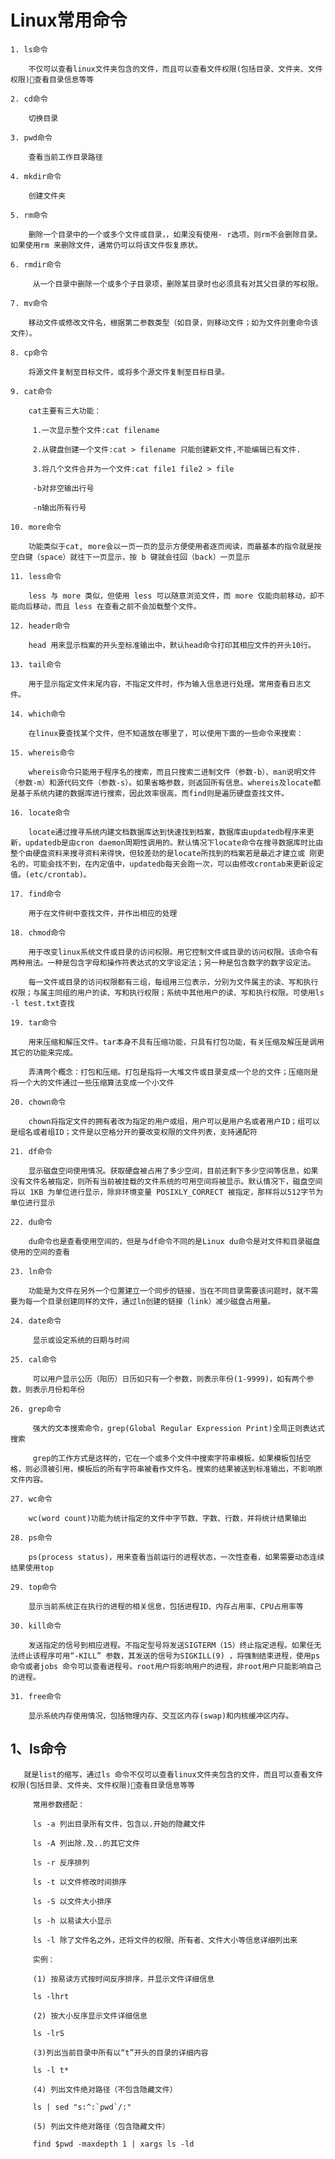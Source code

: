 # Linux常用命令
    1. ls命令

        不仅可以查看linux文件夹包含的文件，而且可以查看文件权限(包括目录、文件夹、文件权限)查看目录信息等等

    2. cd命令

        切换目录

    3. pwd命令

        查看当前工作目录路径

    4. mkdir命令
    
        创建文件夹

    5. rm命令

        删除一个目录中的一个或多个文件或目录，，如果没有使用- r选项，则rm不会删除目录。如果使用rm 来删除文件，通常仍可以将该文件恢复原状。

    6. rmdir命令

         从一个目录中删除一个或多个子目录项，删除某目录时也必须具有对其父目录的写权限。

    7. mv命令

        移动文件或修改文件名，根据第二参数类型（如目录，则移动文件；如为文件则重命令该文件）。    

    8. cp命令

        将源文件复制至目标文件，或将多个源文件复制至目标目录。
    
    9. cat命令

        cat主要有三大功能：

         1.一次显示整个文件:cat filename

         2.从键盘创建一个文件:cat > filename 只能创建新文件,不能编辑已有文件.

         3.将几个文件合并为一个文件:cat file1 file2 > file

         -b对非空输出行号

         -n输出所有行号

    10. more命令

        功能类似于cat, more会以一页一页的显示方便使用者逐页阅读，而最基本的指令就是按空白键（space）就往下一页显示，按 b 键就会往回（back）一页显示

    11. less命令

        less 与 more 类似，但使用 less 可以随意浏览文件，而 more 仅能向前移动，却不能向后移动，而且 less 在查看之前不会加载整个文件。

    12. header命令

        head 用来显示档案的开头至标准输出中，默认head命令打印其相应文件的开头10行。

    13. tail命令

        用于显示指定文件末尾内容，不指定文件时，作为输入信息进行处理。常用查看日志文件。

    14. which命令

        在linux要查找某个文件，但不知道放在哪里了，可以使用下面的一些命令来搜索：

    15. whereis命令

        whereis命令只能用于程序名的搜索，而且只搜索二进制文件（参数-b）、man说明文件（参数-m）和源代码文件（参数-s）。如果省略参数，则返回所有信息。whereis及locate都是基于系统内建的数据库进行搜索，因此效率很高，而find则是遍历硬盘查找文件。

    16. locate命令

        locate通过搜寻系统内建文档数据库达到快速找到档案，数据库由updatedb程序来更新，updatedb是由cron daemon周期性调用的。默认情况下locate命令在搜寻数据库时比由整个由硬盘资料来搜寻资料来得快，但较差劲的是locate所找到的档案若是最近才建立或 刚更名的，可能会找不到，在内定值中，updatedb每天会跑一次，可以由修改crontab来更新设定值。(etc/crontab)。

    17. find命令

        用于在文件树中查找文件，并作出相应的处理

    18. chmod命令

        用于改变linux系统文件或目录的访问权限。用它控制文件或目录的访问权限。该命令有两种用法。一种是包含字母和操作符表达式的文字设定法；另一种是包含数字的数字设定法。

        每一文件或目录的访问权限都有三组，每组用三位表示，分别为文件属主的读、写和执行权限；与属主同组的用户的读、写和执行权限；系统中其他用户的读、写和执行权限。可使用ls -l test.txt查找

    19. tar命令

        用来压缩和解压文件。tar本身不具有压缩功能，只具有打包功能，有关压缩及解压是调用其它的功能来完成。

        弄清两个概念：打包和压缩。打包是指将一大堆文件或目录变成一个总的文件；压缩则是将一个大的文件通过一些压缩算法变成一个小文件
    
    20. chown命令

        chown将指定文件的拥有者改为指定的用户或组，用户可以是用户名或者用户ID；组可以是组名或者组ID；文件是以空格分开的要改变权限的文件列表，支持通配符

    21. df命令

        显示磁盘空间使用情况。获取硬盘被占用了多少空间，目前还剩下多少空间等信息，如果没有文件名被指定，则所有当前被挂载的文件系统的可用空间将被显示。默认情况下，磁盘空间将以 1KB 为单位进行显示，除非环境变量 POSIXLY_CORRECT 被指定，那样将以512字节为单位进行显示

    22. du命令

        du命令也是查看使用空间的，但是与df命令不同的是Linux du命令是对文件和目录磁盘使用的空间的查看

    23. ln命令

        功能是为文件在另外一个位置建立一个同步的链接，当在不同目录需要该问题时，就不需要为每一个目录创建同样的文件，通过ln创建的链接（link）减少磁盘占用量。

    24. date命令

         显示或设定系统的日期与时间

    25. cal命令

         可以用户显示公历（阳历）日历如只有一个参数，则表示年份(1-9999)，如有两个参数，则表示月份和年份

    26. grep命令

         强大的文本搜索命令，grep(Global Regular Expression Print)全局正则表达式搜索

         grep的工作方式是这样的，它在一个或多个文件中搜索字符串模板。如果模板包括空格，则必须被引用，模板后的所有字符串被看作文件名。搜索的结果被送到标准输出，不影响原文件内容。

    27. wc命令

        wc(word count)功能为统计指定的文件中字节数、字数、行数，并将统计结果输出

    28. ps命令

        ps(process status)，用来查看当前运行的进程状态，一次性查看，如果需要动态连续结果使用top

    29. top命令

        显示当前系统正在执行的进程的相关信息，包括进程ID、内存占用率、CPU占用率等

    30. kill命令

        发送指定的信号到相应进程。不指定型号将发送SIGTERM（15）终止指定进程。如果任无法终止该程序可用“-KILL” 参数，其发送的信号为SIGKILL(9) ，将强制结束进程，使用ps命令或者jobs 命令可以查看进程号。root用户将影响用户的进程，非root用户只能影响自己的进程。

    31. free命令

        显示系统内存使用情况，包括物理内存、交互区内存(swap)和内核缓冲区内存。

## 1、ls命令
       就是list的缩写，通过ls 命令不仅可以查看linux文件夹包含的文件，而且可以查看文件权限(包括目录、文件夹、文件权限)查看目录信息等等

         常用参数搭配：

         ls -a 列出目录所有文件，包含以.开始的隐藏文件

         ls -A 列出除.及..的其它文件

         ls -r 反序排列

         ls -t 以文件修改时间排序

         ls -S 以文件大小排序

         ls -h 以易读大小显示

         ls -l 除了文件名之外，还将文件的权限、所有者、文件大小等信息详细列出来

         实例：

         (1) 按易读方式按时间反序排序，并显示文件详细信息

         ls -lhrt

         (2) 按大小反序显示文件详细信息

         ls -lrS

         (3)列出当前目录中所有以“t”开头的目录的详细内容

         ls -l t*

         (4) 列出文件绝对路径（不包含隐藏文件）

         ls | sed "s:^:`pwd`/:"

         (5) 列出文件绝对路径（包含隐藏文件）

         find $pwd -maxdepth 1 | xargs ls -ld

 
